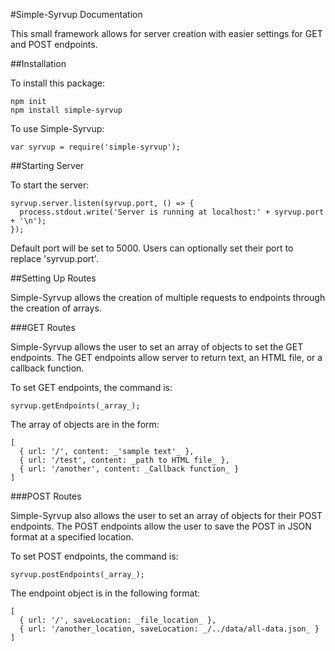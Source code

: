 #Simple-Syrvup Documentation

This small framework allows for server creation with easier settings for GET and POST endpoints.

##Installation

To install this package:

```
npm init
npm install simple-syrvup
```

To use Simple-Syrvup:
```
var syrvup = require('simple-syrvup');
```

##Starting Server

To start the server:

```
syrvup.server.listen(syrvup.port, () => {
  process.stdout.write('Server is running at localhost:' + syrvup.port + '\n');
});
```
Default port will be set to 5000.
Users can optionally set their port to replace 'syrvup.port'.

##Setting Up Routes

Simple-Syrvup allows the creation of multiple requests to endpoints through the creation of arrays.

###GET Routes

Simple-Syrvup allows the user to set an array of objects to set the GET endpoints.
The GET endpoints allow server to return text, an HTML file, or a callback function.

To set GET endpoints, the command is:
```
syrvup.getEndpoints(_array_);
```

The array of objects are in the form:
```
[
  { url: '/', content: _'sample text'_ },
  { url: '/test', content: _path to HTML file_ },
  { url: '/another', content: _Callback function_ }
]
```

###POST Routes

Simple-Syrvup also allows the user to set an array of objects for their POST endpoints.
The POST endpoints allow the user to save the POST in JSON format at a specified location.

To set POST endpoints, the command is:
```
syrvup.postEndpoints(_array_);
```

The endpoint object is in the following format:
```
[
  { url: '/', saveLocation: _file_location_ },
  { url: '/another_location, saveLocation: _/../data/all-data.json_ }
]
```
